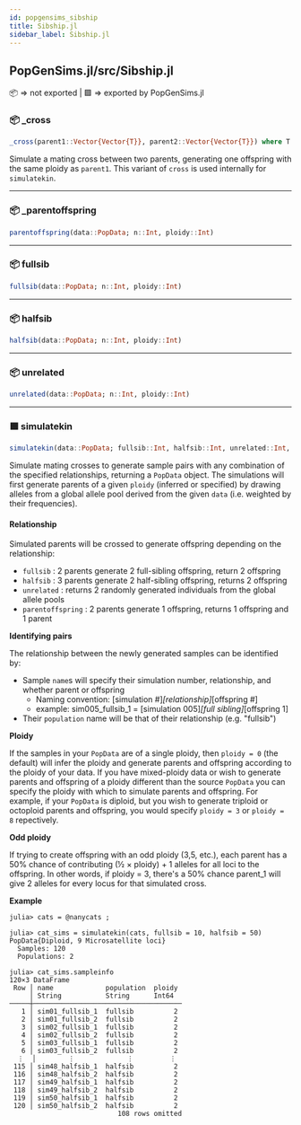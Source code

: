 ```yaml
---
id: popgensims_sibship
title: Sibship.jl
sidebar_label: Sibship.jl
---
```

## PopGenSims.jl/src/Sibship.jl
📦  => not exported | 
🟪 => exported by PopGenSims.jl


### 📦 _cross
```julia
_cross(parent1::Vector{Vector{T}}, parent2::Vector{Vector{T}}) where T <: Signed
```
Simulate a mating cross between two parents, generating one offspring with the same
ploidy as `parent1`. This variant of `cross` is used internally for `simulatekin`.

----

### 📦 _parentoffspring
```julia
parentoffspring(data::PopData; n::Int, ploidy::Int)
```

----

### 📦 fullsib
```julia
fullsib(data::PopData; n::Int, ploidy::Int)
```
----

### 📦 halfsib
```julia
halfsib(data::PopData; n::Int, ploidy::Int)
```
----

### 📦 unrelated
```julia
unrelated(data::PopData; n::Int, ploidy::Int)
```

----

### 🟪 simulatekin
```julia
simulatekin(data::PopData; fullsib::Int, halfsib::Int, unrelated::Int, parentoffspring::Int, ploidy::Signed)
```
Simulate mating crosses to generate sample pairs with any combination of the specified relationships, 
returning a `PopData` object. The simulations will first generate parents of a given
`ploidy` (inferred or specified) by drawing alleles from a global allele pool derived
from the given `data` (i.e. weighted by their frequencies).

#### Relationship
Simulated parents will be crossed to generate offspring depending on the relationship:
- `fullsib` : 2 parents generate 2 full-sibling offspring, return 2 offspring
- `halfsib` : 3 parents generate 2 half-sibling offspring, returns 2 offspring
- `unrelated` : returns 2 randomly generated individuals from the global allele pools
- `parentoffspring` : 2 parents generate 1 offspring, returns 1 offspring and 1 parent

**Identifying pairs**

The relationship between the newly generated samples can be identified by:
- Sample `name`s will specify their simulation number, relationship, and whether parent or offspring
    - Naming convention: [simulation #]_[relationship]_[offspring #]
    - example: sim005_fullsib_1 = [simulation 005]_[full sibling]_[offspring 1]
- Their `population` name will be that of their relationship (e.g. "fullsib")

**Ploidy**

If the samples in your `PopData` are of a single ploidy, then `ploidy = 0` (the default) will infer the ploidy
and generate parents and offspring according to the ploidy of your data. If you have mixed-ploidy data or wish 
to generate parents and offspring of a ploidy different than the source `PopData` you can specify the ploidy
with which to simulate parents and offspring. For example, if your `PopData` is diploid, but you wish to generate
triploid or octoploid parents and offspring, you would specify `ploidy = 3` or `ploidy = 8` repectively. 

**Odd ploidy**

If trying to create offspring with an odd ploidy (3,5, etc.), each parent has a 50% chance of 
contributing (½ × ploidy) + 1 alleles for all loci to the offspring. In other words, if ploidy = 3,
there's a 50% chance parent_1 will give 2 alleles for every locus for that simulated cross.

**Example**
```
julia> cats = @nanycats ;

julia> cat_sims = simulatekin(cats, fullsib = 10, halfsib = 50)
PopData{Diploid, 9 Microsatellite loci}
  Samples: 120
  Populations: 2

julia> cat_sims.sampleinfo
120×3 DataFrame
 Row │ name             population  ploidy 
     │ String           String      Int64  
─────┼─────────────────────────────────────
   1 │ sim01_fullsib_1  fullsib          2
   2 │ sim01_fullsib_2  fullsib          2
   3 │ sim02_fullsib_1  fullsib          2
   4 │ sim02_fullsib_2  fullsib          2
   5 │ sim03_fullsib_1  fullsib          2
   6 │ sim03_fullsib_2  fullsib          2
  ⋮  │        ⋮             ⋮         ⋮
 115 │ sim48_halfsib_1  halfsib          2
 116 │ sim48_halfsib_2  halfsib          2
 117 │ sim49_halfsib_1  halfsib          2
 118 │ sim49_halfsib_2  halfsib          2
 119 │ sim50_halfsib_1  halfsib          2
 120 │ sim50_halfsib_2  halfsib          2
                           108 rows omitted
```